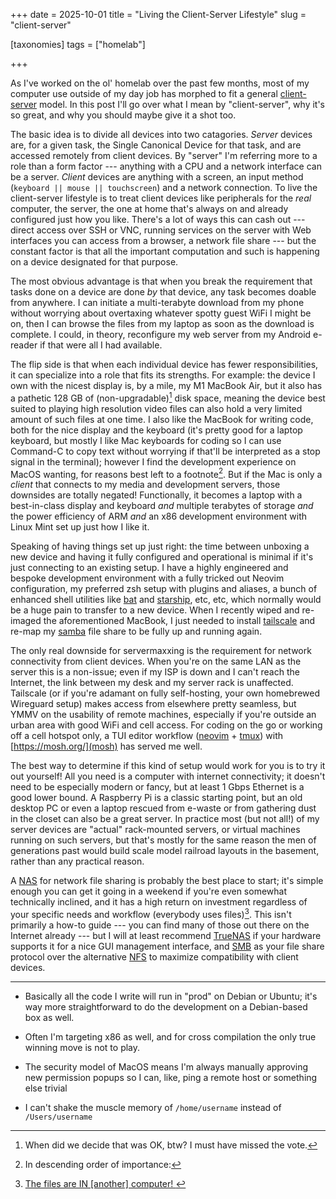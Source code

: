 +++
date = 2025-10-01
title =  "Living the Client-Server Lifestyle"
slug =  "client-server"

[taxonomies]
tags = ["homelab"]

+++



As I've worked on the ol' homelab over the past few months, most of my computer use outside of my day job has morphed to fit a general [client-server](https://en.wikipedia.org/wiki/Client%E2%80%93server_model) model. 
In this post I'll go over what I mean by "client-server", why it's so great, and why you should maybe give it a shot too. 


The basic idea is to divide all devices into two catagories. *Server* devices are, for a given task, the Single Canonical Device for that task, and are accessed remotely from client devices. 
By "server" I'm referring more to a role than a form factor ---  anything with a CPU and a network interface can be a server. 
*Client* devices are anything with a screen, an input method (`keyboard || mouse || touchscreen`) and a network connection.
To live the client-server lifestyle is to treat client devices like peripherals for the *real* computer, the server, the one at home that's always on and already configured just how you like.
There's a lot of ways this can cash out --- direct access over SSH or VNC, running services on the server with Web interfaces you can access from a browser, a network file share --- but the constant factor is that all the important computation and such is happening on a device designated for that purpose.


The most obvious advantage is that when you break the requirement that tasks done on a device are done *by* that device, any task becomes doable from anywhere.
I can initiate a multi-terabyte download from my phone without worrying about overtaxing whatever spotty guest WiFi I might be on, then I can browse the files from my laptop as soon as the download is complete.
I could, in theory, reconfigure my web server from my Android e-reader if that were all I had available.  


The flip side is that when each individual device has fewer responsibilities, it can specialize into a role that fits its strengths.
For example: the device I own with the nicest display is, by a mile, my M1 MacBook Air, but it also has a pathetic 128 GB of (non-upgradable)[^1] disk space, meaning the device best suited to playing high resolution video files can also hold a very limited amount of such files at one time.
I also like the MacBook for writing code, both for the nice display and the keyboard (it's pretty good for a laptop keyboard, but mostly I like Mac keyboards for coding so I can use Command-C to copy text without worrying if that'll be interpreted as a stop signal in the terminal); however I find the development experience on MacOS wanting, for reasons best left to a footnote[^2].
But if the Mac is only a *client* that connects to my media and development servers, those downsides are totally negated! Functionally, it becomes a laptop with a best-in-class display and keyboard *and* multiple terabytes of storage *and* the power efficiency of ARM *and* an x86 development environment with Linux Mint set up just how I like it.  


Speaking of having things set up just right: the time between unboxing a new device and having it fully configured and operational is minimal if it's just connecting to an existing setup.
I have a highly engineered and bespoke development environment with a fully tricked out Neovim configuration, my preferred zsh setup with plugins and aliases, a bunch of enhanced shell utilities like [bat](https://github.com/sharkdp/bat) and [starship](https://starship.rs/), etc, etc, which normally would be a huge pain to transfer to a new device. 
When I recently wiped and re-imaged the aforementioned MacBook, I just needed to install [tailscale](https://tailscale.com) and re-map my [samba](https://en.wikipedia.org/wiki/Samba_(software)) file share to be fully up and running again.


The only real downside for servermaxxing is the requirement for network connectivity from client devices.
When you're on the same LAN as the server this is a non-issue; even if my ISP is down and I can't reach the Internet, the link between my desk and my server rack is unaffected. 
Tailscale (or if you're adamant on fully self-hosting, your own homebrewed Wireguard setup) makes access from elsewhere pretty seamless, but YMMV on the usability of remote machines, especially if you're outside an urban area with good WiFi and cell access.
For coding on the go or working off a cell hotspot only,  a TUI editor workflow ([neovim](https://neovim.io/) + [tmux](https://github.com/tmux/tmux)) with [https://mosh.org/](mosh) has served me well. 


The best way to determine if this kind of setup  would work for you is to try it out yourself!
All you need is a computer with internet connectivity; it doesn't need to be especially modern or fancy, but at least 1 Gbps Ethernet is a good lower bound.
A Raspberry Pi is a classic starting point, but an old desktop PC or even a laptop rescued from e-waste or from gathering dust in the closet can also be a great server.
In practice most (but not all!) of my server devices are "actual" rack-mounted servers, or virtual machines running on such servers, but that's mostly for the same reason the men of generations past would build scale model railroad layouts in the basement, rather than any practical reason. 

A [NAS](https://en.wikipedia.org/wiki/Network-attached_storage) for network file sharing is probably the best place to start; it's simple enough you can get it going in a weekend if you're even somewhat technically inclined, and it has a high return on investment regardless of your specific needs and workflow (everybody uses files)[^3]. 
This isn't primarily a how-to guide --- you can find many of those out there on the Internet already --- but I will at least recommend [TrueNAS](https://www.truenas.com/) if your hardware supports it for a nice GUI management interface, and [SMB](https://en.wikipedia.org/wiki/Server_Message_Block) as your file share protocol over the alternative [NFS](https://en.wikipedia.org/wiki/Network_File_System) to maximize compatibility with client devices.
 

---

[^1]: When did we decide that was OK, btw? I must have missed the vote.

[^2]: In descending order of importance: 

- Basically all the code I write will run in "prod" on Debian or Ubuntu; it's way more straightforward to do the development on a Debian-based box as well.

-  Often I'm targeting x86 as well, and for cross compilation the only true winning move is not to play.

 - The security model of MacOS means I'm always manually approving new permission popups so I can, like, ping a remote host or something else trivial

-  I can't shake the muscle memory of `/home/username` instead of `/Users/username` 


[^3]: [The files are IN [another] computer! ](https://www.youtube.com/watch?v=L_o_O7v1ews)

